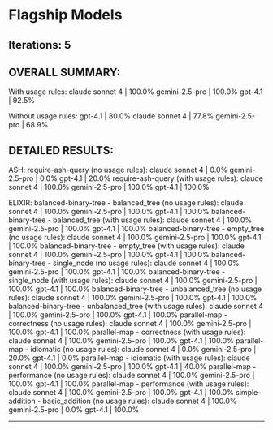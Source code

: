 # Flagship Models
Iterations: 5
---

OVERALL SUMMARY:
---

With usage rules:
  claude sonnet 4    | 100.0%
  gemini-2.5-pro     | 100.0%
  gpt-4.1            | 92.5%

Without usage rules:
  gpt-4.1            | 80.0%
  claude sonnet 4    | 77.8%
  gemini-2.5-pro     | 68.9%

DETAILED RESULTS:
--------------------------------------------------------------------------------

ASH:
  require-ash-query (no usage rules):
    claude sonnet 4      | 0.0%
    gemini-2.5-pro       | 0.0%
    gpt-4.1              | 20.0%
  require-ash-query (with usage rules):
    claude sonnet 4      | 100.0%
    gemini-2.5-pro       | 100.0%
    gpt-4.1              | 100.0%

ELIXIR:
  balanced-binary-tree - balanced_tree (no usage rules):
    claude sonnet 4      | 100.0%
    gemini-2.5-pro       | 100.0%
    gpt-4.1              | 100.0%
  balanced-binary-tree - balanced_tree (with usage rules):
    claude sonnet 4      | 100.0%
    gemini-2.5-pro       | 100.0%
    gpt-4.1              | 100.0%
  balanced-binary-tree - empty_tree (no usage rules):
    claude sonnet 4      | 100.0%
    gemini-2.5-pro       | 100.0%
    gpt-4.1              | 100.0%
  balanced-binary-tree - empty_tree (with usage rules):
    claude sonnet 4      | 100.0%
    gemini-2.5-pro       | 100.0%
    gpt-4.1              | 100.0%
  balanced-binary-tree - single_node (no usage rules):
    claude sonnet 4      | 100.0%
    gemini-2.5-pro       | 100.0%
    gpt-4.1              | 100.0%
  balanced-binary-tree - single_node (with usage rules):
    claude sonnet 4      | 100.0%
    gemini-2.5-pro       | 100.0%
    gpt-4.1              | 100.0%
  balanced-binary-tree - unbalanced_tree (no usage rules):
    claude sonnet 4      | 100.0%
    gemini-2.5-pro       | 100.0%
    gpt-4.1              | 100.0%
  balanced-binary-tree - unbalanced_tree (with usage rules):
    claude sonnet 4      | 100.0%
    gemini-2.5-pro       | 100.0%
    gpt-4.1              | 100.0%
  parallel-map - correctness (no usage rules):
    claude sonnet 4      | 100.0%
    gemini-2.5-pro       | 100.0%
    gpt-4.1              | 100.0%
  parallel-map - correctness (with usage rules):
    claude sonnet 4      | 100.0%
    gemini-2.5-pro       | 100.0%
    gpt-4.1              | 100.0%
  parallel-map - idiomatic (no usage rules):
    claude sonnet 4      | 0.0%
    gemini-2.5-pro       | 20.0%
    gpt-4.1              | 0.0%
  parallel-map - idiomatic (with usage rules):
    claude sonnet 4      | 100.0%
    gemini-2.5-pro       | 100.0%
    gpt-4.1              | 40.0%
  parallel-map - performance (no usage rules):
    claude sonnet 4      | 100.0%
    gemini-2.5-pro       | 100.0%
    gpt-4.1              | 100.0%
  parallel-map - performance (with usage rules):
    claude sonnet 4      | 100.0%
    gemini-2.5-pro       | 100.0%
    gpt-4.1              | 100.0%
  simple-addition - basic_addition (no usage rules):
    claude sonnet 4      | 100.0%
    gemini-2.5-pro       | 0.0%
    gpt-4.1              | 100.0%

---